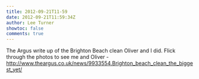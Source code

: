 ```yaml
---
title: 2012-09-21T11-59
date: 2012-09-21T11:59:34Z
author: Lee Turner
showtoc: false
comments: true
---
```


The Argus write up of the Brighton Beach clean Oliver and I did.  Flick through the photos to see me and Oliver - http://www.theargus.co.uk/news/9933554.Brighton_beach_clean_the_biggest_yet/

